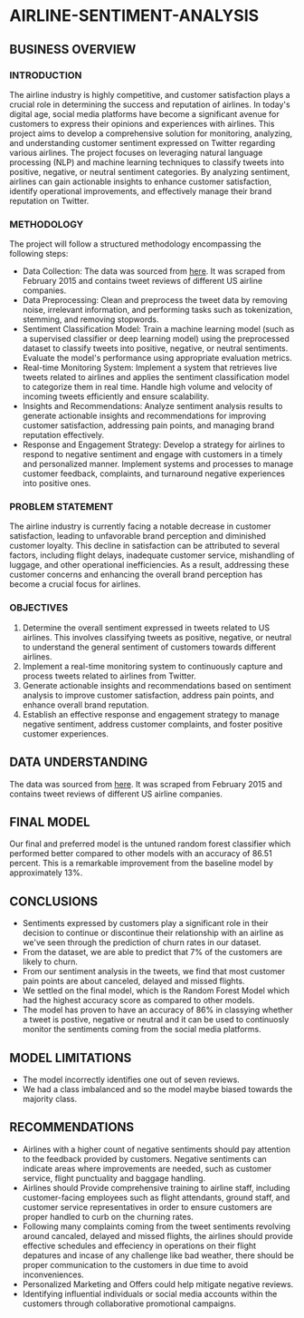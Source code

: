 # AIRLINE-SENTIMENT-ANALYSIS

## BUSINESS OVERVIEW

### INTRODUCTION

The airline industry is highly competitive, and customer satisfaction plays a crucial role in determining the success and reputation of airlines. In today's digital age, social media platforms have become a significant avenue for customers to express their opinions and experiences with airlines. This project aims to develop a comprehensive solution for monitoring, analyzing, and understanding customer sentiment expressed on Twitter regarding various airlines. The project focuses on leveraging natural language processing (NLP) and machine learning techniques to classify tweets into positive, negative, or neutral sentiment categories. By analyzing sentiment, airlines can gain actionable insights to enhance customer satisfaction, identify operational improvements, and effectively manage their brand reputation on Twitter.

### METHODOLOGY

The project will follow a structured methodology encompassing the following steps:

* Data Collection: The data was sourced from [here](https://data.world/socialmediadata/twitter-us-airline-sentiment). It was scraped from February 2015 and contains tweet reviews of different US airline companies.
* Data Preprocessing: Clean and preprocess the tweet data by removing noise, irrelevant information, and performing tasks such as tokenization, stemming, and removing stopwords.
* Sentiment Classification Model: Train a machine learning model (such as a supervised classifier or deep learning model) using the preprocessed dataset to classify tweets into positive, negative, or neutral sentiments. Evaluate the model's performance using appropriate evaluation metrics.
* Real-time Monitoring System: Implement a system that retrieves live tweets related to airlines and applies the sentiment classification model to categorize them in real time. Handle high volume and velocity of incoming tweets efficiently and ensure scalability.
* Insights and Recommendations: Analyze sentiment analysis results to generate actionable insights and recommendations for improving customer satisfaction, addressing pain points, and managing brand reputation effectively.
* Response and Engagement Strategy: Develop a strategy for airlines to respond to negative sentiment and engage with customers in a timely and personalized manner. Implement systems and processes to manage customer feedback, complaints, and turnaround negative experiences into positive ones.

### PROBLEM STATEMENT

The airline industry is currently facing a notable decrease in customer satisfaction, leading to unfavorable brand perception and diminished customer loyalty. This decline in satisfaction can be attributed to several factors, including flight delays, inadequate customer service, mishandling of luggage, and other operational inefficiencies. As a result, addressing these customer concerns and enhancing the overall brand perception has become a crucial focus for airlines.

### OBJECTIVES

1. Determine the overall sentiment expressed in tweets related to US airlines. This involves classifying tweets as positive, negative, or neutral to understand the general sentiment of customers towards different airlines.
2. Implement a real-time monitoring system to continuously capture and process tweets related to airlines from Twitter.
3. Generate actionable insights and recommendations based on sentiment analysis to improve customer satisfaction, address pain points, and enhance overall brand reputation.
4. Establish an effective response and engagement strategy to manage negative sentiment, address customer complaints, and foster positive customer experiences.

## DATA UNDERSTANDING

The data was sourced from [here](https://data.world/socialmediadata/twitter-us-airline-sentiment). It was scraped from February 2015 and contains tweet reviews of different US airline companies.

## FINAL MODEL

Our final and preferred model is the untuned random forest classifier which performed better compared to other models with an accuracy of 86.51 percent. This is a remarkable improvement from the baseline model by approximately 13%.

## CONCLUSIONS

- Sentiments expressed by customers play a significant role in their decision to continue or discontinue their relationship with an airline as we've seen through the prediction of churn rates in our dataset.
- From the dataset, we are able to predict that 7% of the customers are likely to churn.
- From our sentiment analysis in the tweets, we find that most customer pain points are about canceled, delayed and missed flights.
- We settled on the final model, which is the Random Forest Model which had the highest accuracy score as compared to other models.
- The model has proven to have an accuracy of 86% in classying whether a tweet is postive, negative or neutral and it can be used to continuosly monitor the sentiments coming from the social media platforms.

## **MODEL LIMITATIONS**

- The model incorrectly identifies one out of seven reviews.
- We had a class imbalanced and so the model maybe biased towards the majority class.

## **RECOMMENDATIONS**

- Airlines with a higher count of negative sentiments should pay attention to the feedback provided by customers. Negative sentiments can indicate areas where improvements are needed, such as customer service, flight punctuality and baggage handling.
- Airlines should Provide comprehensive training to airline staff, including customer-facing employees such as flight attendants, ground staff, and customer service representatives in order to ensure customers are proper handled to curb on the churning rates.
- Following many complaints coming from the tweet sentiments revolving around cancaled, delayed and missed flights, the airlines should provide effective schedules and effeciency in operations on their flight depatures and incase of any challenge like bad weather, there should be proper communication to the customers in due time to avoid inconveniences.
- Personalized Marketing and Offers could help mitigate negative reviews.
- Identifying influential individuals or social media accounts within the customers through collaborative promotional campaigns.
